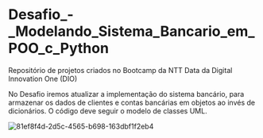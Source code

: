 # Desafio_-_Modelando_Sistema_Bancario_em_POO_c_Python
Repositório de projetos criados no Bootcamp da NTT Data da Digital Innovation One (DIO)

No Desafio iremos atualizar a implementação do sistema bancário, para armazenar os dados de clientes e contas bancárias em objetos ao invés de dicionários. O código deve seguir o modelo de classes UML.


![81ef8f4d-2d5c-4565-b698-163dbf1f2eb4](https://github.com/user-attachments/assets/2344189d-7c9b-44b9-a699-a34aa27d604b)
